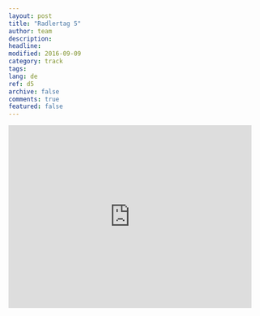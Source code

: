 ```yaml
---
layout: post
title: "Radlertag 5"
author: team
description: 
headline: 
modified: 2016-09-09
category: track
tags: 
lang: de
ref: d5
archive: false
comments: true
featured: false
---
```


<iframe width="480" height="360" src="http://track-kit.net/maps_s3/?v=embed&track=229808.gpx" frameborder="0" allowfullscreen></iframe>